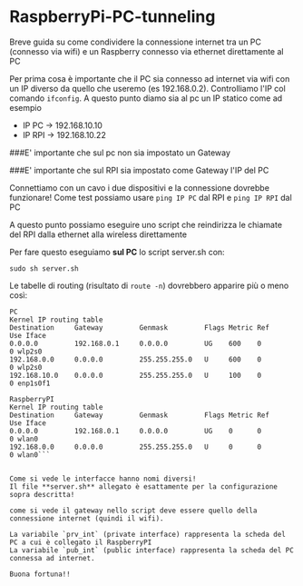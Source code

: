 # RaspberryPi-PC-tunneling
Breve guida su come condividere la connessione internet tra un PC (connesso via wifi) e un Raspberry connesso via ethernet direttamente al PC


Per prima cosa è importante che il PC sia connesso ad internet via wifi con un IP diverso da quello che useremo (es 192.168.0.2).
Controlliamo l'IP col comando `ifconfig`. A questo punto diamo sia al pc un IP statico come ad esempio

* IP PC -> 192.168.10.10
* IP RPI -> 192.168.10.22

###E' importante che sul pc non sia impostato un Gateway

###E' importante che sul RPI sia impostato come Gateway l'IP del PC

Connettiamo con un cavo i due dispositivi e la connessione dovrebbe funzionare!
Come test possiamo usare `ping IP PC` dal RPI e `ping IP RPI` dal PC


A questo punto possiamo eseguire uno script che reindirizza le chiamate del RPI dalla ethernet alla wireless direttamente

Per fare questo eseguiamo **sul PC** lo script server.sh  con:

```sudo sh server.sh``` 


Le tabelle di routing (risultato di `route -n`) dovrebbero apparire più o meno così:

```
PC
Kernel IP routing table
Destination     Gateway         Genmask         Flags Metric Ref    Use Iface
0.0.0.0         192.168.0.1     0.0.0.0         UG    600    0        0 wlp2s0
192.168.0.0     0.0.0.0         255.255.255.0   U     600    0        0 wlp2s0
192.168.10.0    0.0.0.0         255.255.255.0   U     100    0        0 enp1s0f1

RaspberryPI
Kernel IP routing table
Destination     Gateway         Genmask         Flags Metric Ref    Use Iface
0.0.0.0         192.168.0.1     0.0.0.0         UG    0      0        0 wlan0
192.168.0.0     0.0.0.0         255.255.255.0   U     0      0        0 wlan0```


Come si vede le interfacce hanno nomi diversi!
Il file **server.sh** allegato è esattamente per la configurazione sopra descritta!

come si vede il gateway nello script deve essere quello della connessione internet (quindi il wifi).

La variabile `prv_int` (private interface) rappresenta la scheda del PC a cui è collegato il RaspberryPI
La variabile `pub_int` (public interface) rappresenta la scheda del PC connessa ad internet.

Buona fortuna!!
